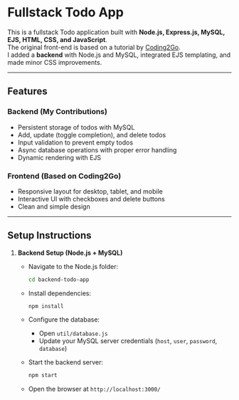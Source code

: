# Fullstack Todo App

This is a fullstack Todo application built with **Node.js, Express.js, MySQL, EJS, HTML, CSS, and JavaScript**.  
The original front-end is based on a tutorial by [Coding2Go](https://www.youtube.com/watch?v=THEKW1gITJI&t=2115s).  
I added a **backend** with Node.js and MySQL, integrated EJS templating, and made minor CSS improvements.

---

## Features

### Backend (My Contributions)

- Persistent storage of todos with MySQL
- Add, update (toggle completion), and delete todos
- Input validation to prevent empty todos
- Async database operations with proper error handling
- Dynamic rendering with EJS

### Frontend (Based on Coding2Go)

- Responsive layout for desktop, tablet, and mobile
- Interactive UI with checkboxes and delete buttons
- Clean and simple design

---

## Setup Instructions

1. **Backend Setup (Node.js + MySQL)**

   - Navigate to the Node.js folder:

     ```bash
     cd backend-todo-app
     ```

   - Install dependencies:

     ```bash
     npm install
     ```

   - Configure the database:

     - Open `util/database.js`
     - Update your MySQL server credentials (`host`, `user`, `password`, `database`)

   - Start the backend server:

     ```bash
     npm start
     ```

   - Open the browser at `http://localhost:3000/`

     

